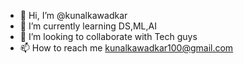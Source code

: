 - 👋 Hi, I’m @kunalkawadkar
- 🌱 I’m currently learning DS,ML,AI 
- 💞️ I’m looking to collaborate with Tech guys
- 📫 How to reach me kunalkawadkar100@gmail.com

<!---
kunalkawadkar/kunalkawadkar is a ✨ special ✨ repository because its `README.md` (this file) appears on your GitHub profile.
You can click the Preview link to take a look at your changes.
--->
